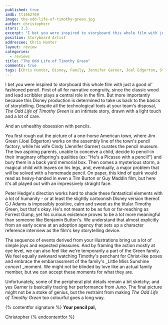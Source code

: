```yaml
---
published: true
imdb: tt1462769
image: the-odd-life-of-timothy-green.jpg
author: christopherr
stars: 3.5
excerpt: "I bet you were inspired to storyboard this whole film with just a good ol&rsquo; fashioned pencil. First of all for narrative congruity, since the classic wood and lead scribbler plays a central role in the film."
position: Storyboard Artist
addressee: Chris Hunter
layout: review
categories:
  - reviews
title: "The Odd Life of Timothy Green"
comments: true
tags: [Chris Hunter, Disney, Family, Jennifer Garner, Joel Edgerton, Stroryboard, Timothy Green, Uncategorized]
---
```

I bet you were inspired to storyboard this whole film with just a good ol' fashioned pencil. First of all for narrative congruity, since the classic wood and lead scribbler plays a central role in the film. But more importantly because this Disney production is determined to take us back to the basics of storytelling. Despite all the technological tools at your team's disposal, _The Odd Life of Timothy Green_ is an intimate story, drawn with a light touch and a lot of care.

And an unhealthy obsession with pencils.

You first rough out the picture of a one-horse American town, where Jim Green (Joel Edgerton) works on the assembly line of the town's pencil factory, while his wife Cindy (Jennifer Garner) curates the pencil museum.  The two aspiring parents, unable to conceive a child, decide to pencil-in their imaginary offspring's qualities (ex: "He's a Picasso with a pencil!") and bury them in a back yard memorial box. Then comes a mysterious storm, a magical child with leaves on his legs, and, eventually, a major problem that will be solved with a homemade pencil. On paper, this kind of quirk would read as heavy-handed in even a Tim Burton or Guy Maddin film, but here it's all played out with an impressively straight face.

Peter Hedge's direction works hard to shade these fantastical elements with a lot of humanity - or at least the slightly cartoonish Disney version thereof. CJ Adams is impossibly positive, calm and sweet as the titular Timothy Green, but that's okay. He's not meant to be as fun or far-reaching as Forrest Gump, yet his curious existence proves to be a lot more meaningful than someone like Benjamin Button's. We understand that almost explicitly from an early scene at an adoption agency that sets up a character reference interview as the film's key storytelling device.  

The sequence of events derived from your illustrations bring us a lot of simple joys and expected pleasures. And by framing the action mostly at eye level, we can also feel like we're temporarily a part of the Green family. We feel equally awkward watching Timothy's penchant for Christ-like poses and embrace the embarrassment of the family's _Little Miss Sunshine _concert_ _moment. We might not be blinded by love like an actual family member, but we can accept these moments for what they are.

Unfortunately, some of the peripheral plot details remain a bit sketchy; and yes Garner is basically tracing her performance from _Juno_. The final picture might not be a stoke of genius, but the restraint from making _The Odd Life of Timothy Green_ too colourful goes a long way.

{% contentfor signature %}
**Your pencil pal,**

Christopher
{% endcontentfor %}